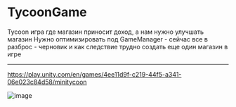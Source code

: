 # TycoonGame

Tycoon игра где магазин приносит доход, а нам нужно улучшать магазин
Нужно оптимизировать под GameManager - сейчас все в разброс - черновик и как следствие трудно создать еще один магазин в игре

---
https://play.unity.com/en/games/4ee11d9f-c219-44f5-a341-06e023c84d58/minitycoon

![image](https://github.com/user-attachments/assets/2ee18b1c-4b0c-43b3-a3cc-145112338939)
